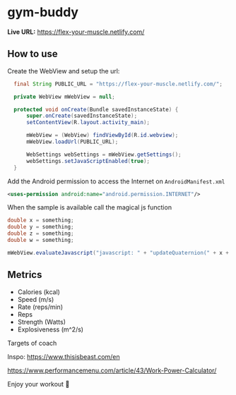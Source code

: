 # gym-buddy

**Live URL:** https://flex-your-muscle.netlify.com/

## How to use

Create the WebView and setup the url:

```java
  final String PUBLIC_URL = "https://flex-your-muscle.netlify.com/";

  private WebView mWebView = null;

  protected void onCreate(Bundle savedInstanceState) {
      super.onCreate(savedInstanceState);
      setContentView(R.layout.activity_main);

      mWebView = (WebView) findViewById(R.id.webview);
      mWebView.loadUrl(PUBLIC_URL);

      WebSettings webSettings = mWebView.getSettings();
      webSettings.setJavaScriptEnabled(true);
  }
```

Add the Android permission to access the Internet on `AndroidManifest.xml`

```xml
<uses-permission android:name="android.permission.INTERNET"/>
```

When the sample is available call the magical js function

```java
double x = something;
double y = something;
double z = something;
double w = something;

mWebView.evaluateJavascript("javascript: " + "updateQuaternion(" + x + "," + y + "," + z + "," + w + ")", null);
```

## Metrics

- Calories (kcal)
- Speed (m/s)
- Rate (reps/min)
- Reps
- Strength (Watts)
- Explosiveness (m^2/s)

Targets of coach

Inspo: https://www.thisisbeast.com/en

https://www.performancemenu.com/article/43/Work-Power-Calculator/

Enjoy your workout 🏃
